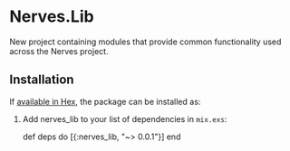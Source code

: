 # Nerves.Lib

New project containing modules that provide common functionality used across
the Nerves project.

## Installation

If [available in Hex](https://hex.pm/docs/publish), the package can be installed as:

  1. Add nerves_lib to your list of dependencies in `mix.exs`:

        def deps do
          [{:nerves_lib, "~> 0.0.1"}]
        end